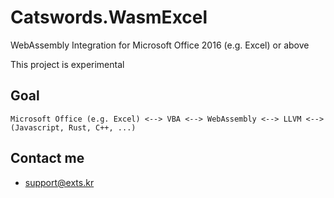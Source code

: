 # Catswords.WasmExcel

WebAssembly Integration for Microsoft Office 2016 (e.g. Excel) or above

This project is experimental

## Goal

```
Microsoft Office (e.g. Excel) <--> VBA <--> WebAssembly <--> LLVM <--> (Javascript, Rust, C++, ...)
```

## Contact me
  * support@exts.kr
